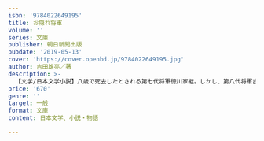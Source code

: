 ```yaml
---
isbn: '9784022649195'
title: お隠れ将軍
volume: ''
series: 文庫
publisher: 朝日新聞出版
pubdate: '2019-05-13'
cover: 'https://cover.openbd.jp/9784022649195.jpg'
author: 吉田雄亮／著
description: >-
  【文学/日本文学小説】八歳で死去したとされる第七代将軍徳川家継。しかし、第八代将軍吉宗は家継暗殺のたくらみを知り、ひそかに城外へと逃していた！　継次郎と名を変えた家継は、葵の御紋が刻まれた刀を手に、吉宗の治世を脅かす悪を斬り捨てていく。書き下ろしシリーズ第１弾。
price: '670'
genre: ''
target: 一般
format: 文庫
content: 日本文学、小説・物語

---
```

